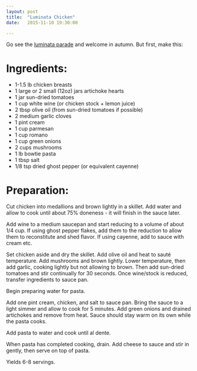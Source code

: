 ```yaml
---
layout: post
title:  "Luminata Chicken"
date:   2015-11-10 19:30:00

---
```


Go see the [luminata parade](http://fremontartscouncil.org/facevents/luminata/) and welcome in autumn.  But first, make this:

# Ingredients:

* 1-1.5 lb chicken breasts
* 1 large or 2 small (12oz) jars artichoke hearts
* 1 jar sun-dried tomatoes
* 1 cup white wine (or chicken stock + lemon juice)
* 2 tbsp olive oil (from sun-dried tomatoes if possible)
* 2 medium garlic cloves
* 1 pint cream
* 1 cup parmesan
* 1 cup romano
* 1 cup green onions
* 2 cups mushrooms
* 1 lb bowtie pasta
* 1 tbsp salt
* 1/8 tsp dried ghost pepper (or equivalent cayenne)

# Preparation:

Cut chicken into medallions and brown lightly in a skillet.  Add water and allow to cook until about 75% doneness - it will finish in the sauce later.

Add wine to a medium saucepan and start reducing to a volume of about 1/4 cup.  If using ghost pepper flakes, add them to the reduction to allow them to reconstitute and shed flavor.  If using cayenne, add to sauce with cream etc.

Set chicken aside and dry the skillet.  Add olive oil and heat to sauté temperature.  Add mushrooms and brown lightly.  Lower temperature, then add garlic, cooking lightly but not allowing to brown.  Then add sun-dried tomatoes and stir continually for 30 seconds.  Once wine/stock is reduced, transfer ingredients to sauce pan.

Begin preparing water for pasta.

Add one pint cream, chicken, and salt to sauce pan.  Bring the sauce to a light simmer and allow to cook for 5 minutes.  Add green onions and drained artichokes and remove from heat.  Sauce should stay warm on its own while the pasta cooks.

Add pasta to water and cook until al dente.

When pasta has completed cooking, drain.  Add cheese to sauce and stir in gently, then serve on top of pasta.

Yields 6-8 servings.
